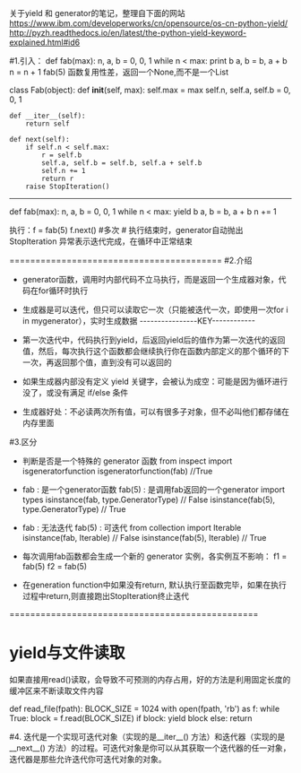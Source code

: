 关于yield 和 generator的笔记，整理自下面的网站
https://www.ibm.com/developerworks/cn/opensource/os-cn-python-yield/
http://pyzh.readthedocs.io/en/latest/the-python-yield-keyword-explained.html#id6




#1.引入：
def fab(max):
    n, a, b = 0, 0, 1
    while n < max:
        print b
        a, b = b, a + b
        n = n + 1
fab(5)
函数复用性差，返回一个None,而不是一个List

class Fab(object):
    def __init__(self, max):
        self.max = max
        self.n, self.a, self.b = 0, 0, 1
        
    def __iter__(self):
        return self
    
    def next(self):
        if self.n < self.max:
            r = self.b
            self.a, self.b = self.b, self.a + self.b
            self.n += 1
            return r
        raise StopIteration()

------------------------------------------
def fab(max):
    n, a, b = 0, 0, 1
    while n < max:
        yield b
        a, b = b, a + b
        n += 1

执行：f = fab(5)
      f.next()  #多次
      # 执行结束时，generator自动抛出 StopIteration 异常表示迭代完成，在循环中正常结束
      
      
=========================================
#2.介绍

 * generator函数，调用时内部代码不立马执行，而是返回一个生成器对象，代码在for循环时执行
 
 * 生成器是可以迭代，但只可以读取它一次（只能被迭代一次，即使用一次for i in mygenerator），实时生成数据
----------------KEY------------

 * 第一次迭代中，代码执行到yield，后返回yield后的值作为第一次迭代的返回值，然后，每次执行这个函数都会继续执行你在函数内部定义的那个循环的下一次，再返回那个值，直到没有可以返回的
 * 如果生成器内部没有定义 yield 关键字，会被认为成空：可能是因为循环进行没了，或没有满足 if/else 条件
 * 生成器好处：不必读两次所有值，可以有很多子对象，但不必叫他们都存储在内存里面



#3.区分
 * 判断是否是一个特殊的 generator 函数
from inspect import isgeneratorfunction
isgeneratorfunction(fab)  //True
 * fab : 是一个generator函数
   fab(5) : 是调用fab返回的一个generator
import types
isinstance(fab, type.GeneratorType)  // False
isinstance(fab(5), type.GeneratorType)  // True
 * fab : 无法迭代
   fab(5) : 可迭代
from collection import Iterable
isinstance(fab, Iterable)       // False
isinstance(fab(5), Iterable)       // True
 * 每次调用fab函数都会生成一个新的 generator 实例，各实例互不影响：
f1 = fab(5)
f2 = fab(5)

 * 在generation function中如果没有return, 默认执行至函数完毕，如果在执行过程中return,则直接跑出StopIteration终止迭代

================================================

# yield与文件读取
如果直接用read()读取，会导致不可预测的内存占用，好的方法是利用固定长度的缓冲区来不断读取文件内容

def read_file(fpath):
    BLOCK_SIZE = 1024
    with open(fpath, 'rb') as f:
        while True:
            block = f.read(BLOCK_SIZE)
            if block:
                yield block
            else:
                return

#4.
迭代是一个实现可迭代对象（实现的是__iter__() 方法）和迭代器（实现的是__next__() 方法）的过程。可迭代对象是你可以从其获取一个迭代器的任一对象，迭代器是那些允许迭代你可迭代对象的对象。


      
      
      
      
      
   
